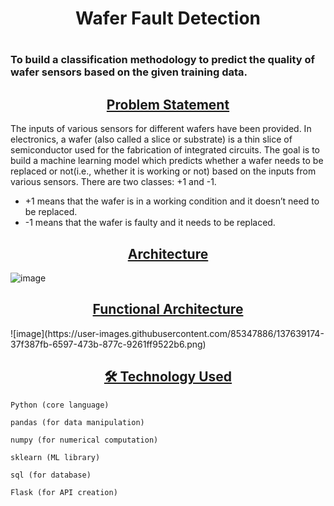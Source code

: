 
<h1 align="center">Wafer Fault Detection <h1>
 
### To build a classification methodology to predict the quality of wafer sensors based on the given training data.
 
 <h2 align="center"><B><U> Problem Statement</B></U></h2>

The inputs of various sensors for different wafers have been provided. In electronics, a wafer (also called a slice or substrate) is a thin slice of      semiconductor used for the fabrication of integrated circuits. The goal is to build a machine learning model which predicts whether a wafer needs to be replaced or not(i.e., whether it is working or not) based on the inputs from various sensors. There are two classes: +1 and -1.
* 	+1 means that the wafer is in a working condition and it doesn’t need to be replaced.
* 	-1 means that the wafer is faulty and it needs to be replaced. 

  
 <h2 align="center"><B><U> Architecture</B></U></h2>

 
 
![image](https://user-images.githubusercontent.com/85347886/137638160-1e2932af-e0ee-4dec-a00f-8552b06a96d0.png)

 
 

<h2 align="center"><B><U>Functional Architecture</B></U></h2>
![image](https://user-images.githubusercontent.com/85347886/137639174-37f387fb-6597-473b-877c-9261ff9522b6.png)

 
 
<h2 align="center"><B><U>🛠 Technology Used </h2></B></U>
 
 ```
Python (core language)
```
```
pandas (for data manipulation)
```
```
numpy (for numerical computation)
```
```
sklearn (ML library)
```
``` 
sql (for database)
```
```
Flask (for API creation)
```

<!-- ![image](https://user-images.githubusercontent.com/85347886/137639175-fa684945-a0ba-47a8-8043-d318ad7d62cb.png) -->

  
